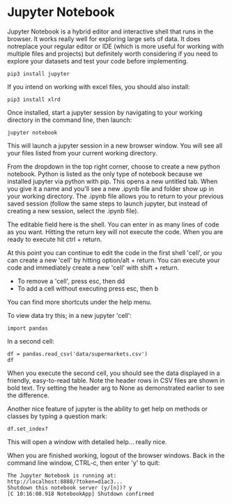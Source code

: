 # Jupyter Notebook

Jupyter Notebook is a hybrid editor and interactive shell that runs in the browser. It works really well for exploring large sets of data. It does notreplace your regular editor or IDE (which is more useful for working with multiple files and projects) but definitely worth considering if you need to explore your datasets and test your code before implementing.

```
pip3 install jupyter
```

If you intend on working with excel files, you should also install:

```
pip3 install xlrd
```

Once installed, start a jupyter session by navigating to your working directory in the command line, then launch:

```
jupyter notebook
```

This will launch a jupyter session in a new browser window. You will see all your files listed from your current working directory.

From the dropdown in the top right corner, choose to create a new python notebook. Python is listed as the only type of notebook because we installed jupyter via python with pip. This opens a new untitled tab. When you give it a name and you'll see a new .ipynb file and folder show up in your working directory. The .ipynb file allows you to return to your previous saved session (follow the same steps to launch jupyter, but instead of creating a new session, select the .ipynb file).

The editable field here is the shell. You can enter in as many lines of code as you want. Hitting the return key will not execute the code. When you are ready to execute hit ctrl + return.

At this point you can continue to edit the code in the first shell 'cell', or you can create a new 'cell' by hitting option/alt + return. You can execute your code and immediately create a new 'cell' with shift + return.

- To remove a 'cell', press esc, then dd
- To add a cell without executing press esc, then b

You can find more shortcuts under the help menu.

To view data try this; in a new jupyter 'cell':
```
import pandas
```

In a second cell:
```
df = pandas.read_csv('data/supermarkets.csv')
df
```

When you execute the second cell, you should see the data displayed in a friendly, easy-to-read table. Note the header rows in CSV files are shown in bold text. Try setting the header arg to None as demonstrated earlier to see the difference.

Another nice feature of jupyter is the ability to get help on methods or classes by typing a question mark:
```
df.set_index?
```

This will open a window with detailed help... really nice.

When you are finished working, logout of the browser windows. Back in the command line window, CTRL-c, then enter 'y' to quit:
```
The Jupyter Notebook is running at:
http://localhost:8888/?token=d1ac3...
Shutdown this notebook server (y/[n])? y
[C 10:16:08.918 NotebookApp] Shutdown confirmed
```
